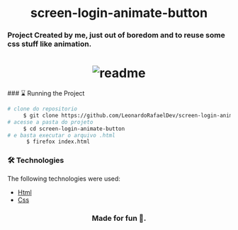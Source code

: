 
<h1 align="center">screen-login-animate-button  </h1>

### Project Created by me, just out of boredom and to reuse some css stuff like animation.




<h1 align="center">
 <img alt="readme" src="https://media.giphy.com/media/W0rueHb5tKdkEzQNpn/giphy.gif">
</h1>
### ⌛ Running the Project

```bash
# clone do repositorio
     $ git clone https://github.com/LeonardoRafaelDev/screen-login-animate-button
# acesse a pasta do projeto
     $ cd screen-login-animate-button
# e basta executar o arquivo .html
      $ firefox index.html
```
### 🛠️ Technologies
The following technologies were used:
- [Html](https://developer.mozilla.org/pt-BR/docs/Web/HTML)
- [Css](https://developer.mozilla.org/pt-BR/docs/Web/CSS)
<h3 align="center">
 Made for fun 💜.
</h3>